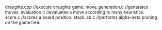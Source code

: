 draughts.cpp        //execute draughts game.
move_generation.c   //genarates moves.
evaluation.c        //evaluates a move according to many heuristics.
score.c             //scores a board position.
stack_ab.c          //performs alpha-beta pruning on the game tree.
